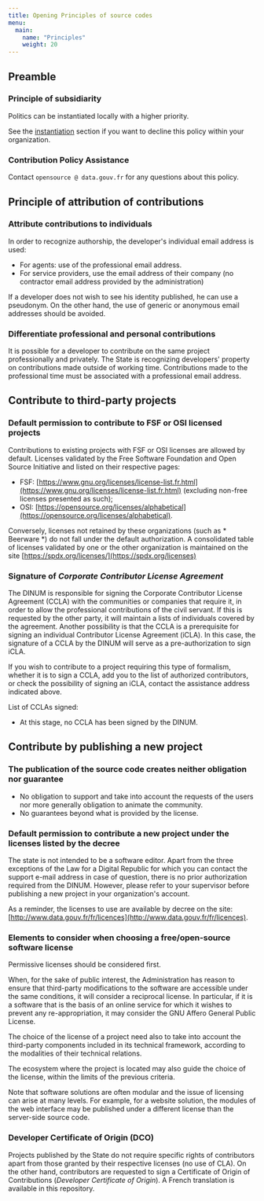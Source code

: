 ```yaml
---
title: Opening Principles of source codes
menu:
  main:
    name: "Principles"
    weight: 20
---
```


## Preamble

### Principle of subsidiarity

Politics can be instantiated locally with a higher priority.

See the [instantiation](Instanciation.md) section  if you want to decline this policy within your organization.

### Contribution Policy Assistance

Contact `opensource @ data.gouv.fr` for any questions about this policy.

## Principle of attribution of contributions

### Attribute contributions to individuals

In order to recognize authorship, the developer's individual email address is used:

* For agents: use of the professional email address.
* For service providers, use the email address of their company (no contractor email address provided by the administration)

If a developer does not wish to see his identity published, he can use a pseudonym.  On the other hand, the use of generic or anonymous email addresses should be avoided.

### Differentiate professional and personal contributions

It is possible for a developer to contribute on the same project professionally and privately.  The State is recognizing developers' property on contributions made outside of working time. Contributions made to the professional time must be associated with a professional email address.

## Contribute to third-party projects

### Default permission to contribute to FSF or OSI licensed projects

Contributions to existing projects with FSF or OSI licenses are allowed by default.  Licenses validated by the Free Software Foundation and Open Source Initiative and listed on their respective pages:

* FSF: [https://www.gnu.org/licenses/license-list.fr.html](https://www.gnu.org/licenses/license-list.fr.html) (excluding non-free licenses presented as such);
* OSI: [https://opensource.org/licenses/alphabetical](https://opensource.org/licenses/alphabetical).


Conversely, licenses not retained by these organizations (such as * Beerware *) do not fall under the default authorization.  A consolidated table of licenses validated by one or the other organization is maintained on the site [https://spdx.org/licenses/](https://spdx.org/licenses)

### Signature of *Corporate Contributor License Agreement*

The DINUM is responsible for signing the Corporate Contributor License Agreement (CCLA) with the communities or companies that require it, in order to allow the professional contributions of the civil servant. If this is requested by the other party, it will maintain a lists of individuals covered by the agreement. Another possibility is that the CCLA is a prerequisite for signing an individual Contributor License Agreement (iCLA). In this case, the signature of a CCLA by the DINUM will serve as a pre-authorization to sign iCLA.

If you wish to contribute to a project requiring this type of formalism, whether it is to sign a CCLA, add you to the list of authorized contributors, or check the possibility of signing an iCLA, contact the assistance address indicated above.

List of CCLAs signed:

* At this stage, no CCLA has been signed by the DINUM.

## Contribute by publishing a new project

### The publication of the source code creates neither obligation nor guarantee

* No obligation to support and take into account the requests of the users nor more generally obligation to animate the community.
* No guarantees beyond what is provided by the license.

### Default permission to contribute a new project under the licenses listed by the decree

The state is not intended to be a software editor. Apart from the three exceptions of the Law for a Digital Republic for which you can contact the support e-mail address in case of question, there is no prior authorization required from the DINUM. However, please refer to your supervisor before publishing a new project in your organization's account.

As a reminder, the licenses to use are available by decree on the site: [http://www.data.gouv.fr/fr/licences](http://www.data.gouv.fr/fr/licences).

### Elements to consider when choosing a free/open-source software license

Permissive licenses should be considered first.

When, for the sake of public interest, the Administration has reason to ensure that third-party modifications to the software are accessible under the same conditions, it will consider a reciprocal license. In particular, if it is a software that is the basis of an online service for which it wishes to prevent any re-appropriation, it may consider the GNU Affero General Public License.

The choice of the license of a project need also to take into account the third-party components included in its technical framework, according to the modalities of their technical relations.

The ecosystem where the project is located may also guide the choice of the license, within the limits of the previous criteria.

Note that software solutions are often modular and the issue of licensing can arise at many levels. For example, for a website solution, the modules of the web interface may be published under a different license than the server-side source code.

### Developer Certificate of Origin (DCO)

Projects published by the State do not require specific rights of contributors apart from those granted by their respective licenses (no use of CLA). On the other hand, contributors are requested to sign a Certificate of Origin of Contributions (*Developer Certificate of Origin*). A French translation is available in this repository.
